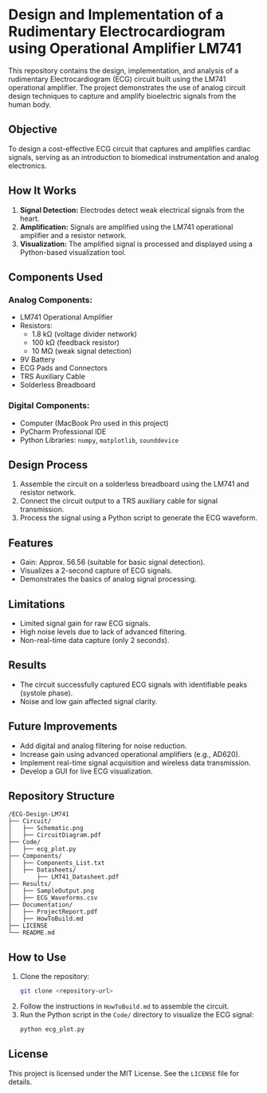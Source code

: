 
# Design and Implementation of a Rudimentary Electrocardiogram using Operational Amplifier LM741

This repository contains the design, implementation, and analysis of a rudimentary Electrocardiogram (ECG) circuit built using the LM741 operational amplifier. The project demonstrates the use of analog circuit design techniques to capture and amplify bioelectric signals from the human body.

## Objective
To design a cost-effective ECG circuit that captures and amplifies cardiac signals, serving as an introduction to biomedical instrumentation and analog electronics.

## How It Works
1. **Signal Detection:** Electrodes detect weak electrical signals from the heart.
2. **Amplification:** Signals are amplified using the LM741 operational amplifier and a resistor network.
3. **Visualization:** The amplified signal is processed and displayed using a Python-based visualization tool.

## Components Used
### Analog Components:
- LM741 Operational Amplifier
- Resistors:
  - 1.8 kΩ (voltage divider network)
  - 100 kΩ (feedback resistor)
  - 10 MΩ (weak signal detection)
- 9V Battery
- ECG Pads and Connectors
- TRS Auxiliary Cable
- Solderless Breadboard

### Digital Components:
- Computer (MacBook Pro used in this project)
- PyCharm Professional IDE
- Python Libraries: `numpy`, `matplotlib`, `sounddevice`

## Design Process
1. Assemble the circuit on a solderless breadboard using the LM741 and resistor network.
2. Connect the circuit output to a TRS auxiliary cable for signal transmission.
3. Process the signal using a Python script to generate the ECG waveform.

## Features
- Gain: Approx. 56.56 (suitable for basic signal detection).
- Visualizes a 2-second capture of ECG signals.
- Demonstrates the basics of analog signal processing.

## Limitations
- Limited signal gain for raw ECG signals.
- High noise levels due to lack of advanced filtering.
- Non-real-time data capture (only 2 seconds).

## Results
- The circuit successfully captured ECG signals with identifiable peaks (systole phase).
- Noise and low gain affected signal clarity.

## Future Improvements
- Add digital and analog filtering for noise reduction.
- Increase gain using advanced operational amplifiers (e.g., AD620).
- Implement real-time signal acquisition and wireless data transmission.
- Develop a GUI for live ECG visualization.

## Repository Structure
```
/ECG-Design-LM741
├── Circuit/
│   ├── Schematic.png
│   ├── CircuitDiagram.pdf
├── Code/
│   ├── ecg_plot.py
├── Components/
│   ├── Components_List.txt
│   ├── Datasheets/
│       ├── LM741_Datasheet.pdf
├── Results/
│   ├── SampleOutput.png
│   ├── ECG_Waveforms.csv
├── Documentation/
│   ├── ProjectReport.pdf
│   ├── HowToBuild.md
├── LICENSE
└── README.md
```

## How to Use
1. Clone the repository:
   ```bash
   git clone <repository-url>
   ```
2. Follow the instructions in `HowToBuild.md` to assemble the circuit.
3. Run the Python script in the `Code/` directory to visualize the ECG signal:
   ```bash
   python ecg_plot.py
   ```

## License
This project is licensed under the MIT License. See the `LICENSE` file for details.
